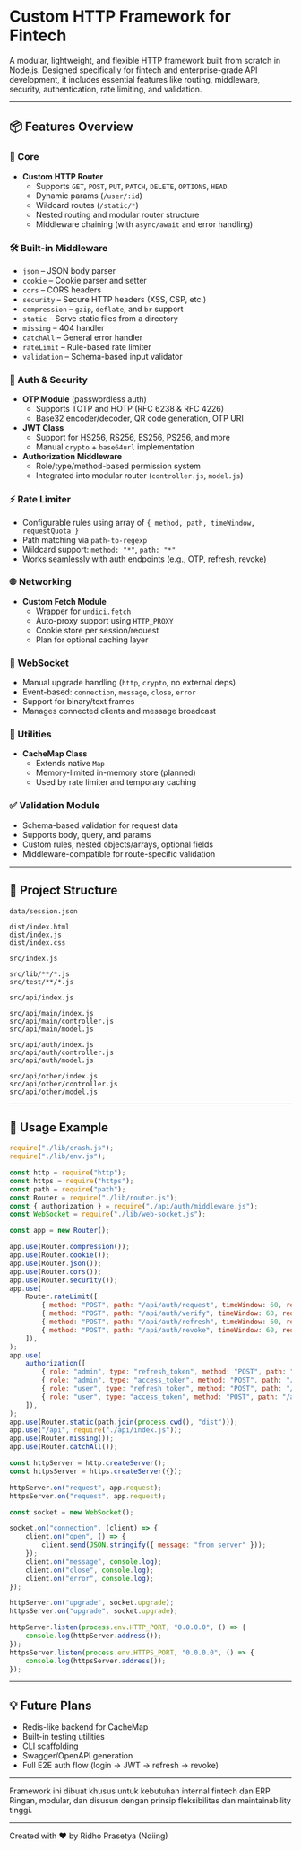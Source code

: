 # Custom HTTP Framework for Fintech

A modular, lightweight, and flexible HTTP framework built from scratch in Node.js. Designed specifically for fintech and enterprise-grade API development, it includes essential features like routing, middleware, security, authentication, rate limiting, and validation.

---

## 📦 Features Overview

### 🧩 Core
- **Custom HTTP Router**
  - Supports `GET`, `POST`, `PUT`, `PATCH`, `DELETE`, `OPTIONS`, `HEAD`
  - Dynamic params (`/user/:id`)
  - Wildcard routes (`/static/*`)
  - Nested routing and modular router structure
  - Middleware chaining (with `async/await` and error handling)

### 🛠 Built-in Middleware
- `json` – JSON body parser
- `cookie` – Cookie parser and setter
- `cors` – CORS headers
- `security` – Secure HTTP headers (XSS, CSP, etc.)
- `compression` – `gzip`, `deflate`, and `br` support
- `static` – Serve static files from a directory
- `missing` – 404 handler
- `catchAll` – General error handler
- `rateLimit` – Rule-based rate limiter
- `validation` – Schema-based input validator

### 🔐 Auth & Security
- **OTP Module** (passwordless auth)
  - Supports TOTP and HOTP (RFC 6238 & RFC 4226)
  - Base32 encoder/decoder, QR code generation, OTP URI
- **JWT Class**
  - Support for HS256, RS256, ES256, PS256, and more
  - Manual `crypto` + `base64url` implementation
- **Authorization Middleware**
  - Role/type/method-based permission system
  - Integrated into modular router (`controller.js`, `model.js`)

### ⚡ Rate Limiter
- Configurable rules using array of `{ method, path, timeWindow, requestQuota }`
- Path matching via `path-to-regexp`
- Wildcard support: `method: "*"`, `path: "*"`
- Works seamlessly with auth endpoints (e.g., OTP, refresh, revoke)

### 🌐 Networking
- **Custom Fetch Module**
  - Wrapper for `undici.fetch`
  - Auto-proxy support using `HTTP_PROXY`
  - Cookie store per session/request
  - Plan for optional caching layer

### 📡 WebSocket
- Manual upgrade handling (`http`, `crypto`, no external deps)
- Event-based: `connection`, `message`, `close`, `error`
- Support for binary/text frames
- Manages connected clients and message broadcast

### 🧠 Utilities
- **CacheMap Class**
  - Extends native `Map`
  - Memory-limited in-memory store (planned)
  - Used by rate limiter and temporary caching

### ✅ Validation Module
- Schema-based validation for request data
- Supports body, query, and params
- Custom rules, nested objects/arrays, optional fields
- Middleware-compatible for route-specific validation

---

## 📁 Project Structure
```
data/session.json

dist/index.html
dist/index.js
dist/index.css

src/index.js

src/lib/**/*.js
src/test/**/*.js

src/api/index.js

src/api/main/index.js
src/api/main/controller.js
src/api/main/model.js

src/api/auth/index.js
src/api/auth/controller.js
src/api/auth/model.js

src/api/other/index.js
src/api/other/controller.js
src/api/other/model.js
```

---

## 🚀 Usage Example
```js
require("./lib/crash.js");
require("./lib/env.js");

const http = require("http");
const https = require("https");
const path = require("path");
const Router = require("./lib/router.js");
const { authorization } = require("./api/auth/middleware.js");
const WebSocket = require("./lib/web-socket.js");

const app = new Router();

app.use(Router.compression());
app.use(Router.cookie());
app.use(Router.json());
app.use(Router.cors());
app.use(Router.security());
app.use(
    Router.rateLimit([
        { method: "POST", path: "/api/auth/request", timeWindow: 60, requestQuota: 3 },
        { method: "POST", path: "/api/auth/verify", timeWindow: 60, requestQuota: 3 },
        { method: "POST", path: "/api/auth/refresh", timeWindow: 60, requestQuota: 100 },
        { method: "POST", path: "/api/auth/revoke", timeWindow: 60, requestQuota: 100 },
    ]),
);
app.use(
    authorization([
        { role: "admin", type: "refresh_token", method: "POST", path: "/api/auth/refresh", scope: "own" },
        { role: "admin", type: "access_token", method: "POST", path: "/api/auth/revoke", scope: "own" },
        { role: "user", type: "refresh_token", method: "POST", path: "/api/auth/refresh", scope: "own" },
        { role: "user", type: "access_token", method: "POST", path: "/api/auth/revoke", scope: "own" },
    ]),
);
app.use(Router.static(path.join(process.cwd(), "dist")));
app.use("/api", require("./api/index.js"));
app.use(Router.missing());
app.use(Router.catchAll());

const httpServer = http.createServer();
const httpsServer = https.createServer({});

httpServer.on("request", app.request);
httpsServer.on("request", app.request);

const socket = new WebSocket();

socket.on("connection", (client) => {
    client.on("open", () => {
        client.send(JSON.stringify({ message: "from server" }));
    });
    client.on("message", console.log);
    client.on("close", console.log);
    client.on("error", console.log);
});

httpServer.on("upgrade", socket.upgrade);
httpsServer.on("upgrade", socket.upgrade);

httpServer.listen(process.env.HTTP_PORT, "0.0.0.0", () => {
    console.log(httpServer.address());
});
httpsServer.listen(process.env.HTTPS_PORT, "0.0.0.0", () => {
    console.log(httpsServer.address());
});
```

---

## 💡 Future Plans
- Redis-like backend for CacheMap
- Built-in testing utilities
- CLI scaffolding
- Swagger/OpenAPI generation
- Full E2E auth flow (login → JWT → refresh → revoke)

---

Framework ini dibuat khusus untuk kebutuhan internal fintech dan ERP. Ringan, modular, dan disusun dengan prinsip fleksibilitas dan maintainability tinggi.

---

Created with ❤️ by Ridho Prasetya (Ndiing)

